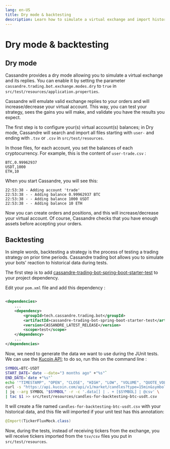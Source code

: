 ```yaml
---
lang: en-US
title: Dry mode & backtesting
description: Learn how to simulate a virtual exchange and import historical data to test your strategy gains
---
```


# Dry mode & backtesting

## Dry mode

Cassandre provides a dry mode allowing you to simulate a virtual exchange and its replies. You can enable it by setting
the parameter `cassandre.trading.bot.exchange.modes.dry` to `true` in `src/test/resources/application.properties`.

Cassandre will emulate valid exchange replies to your orders and will increase/decrease your virtual account. This way,
you can test your strategy, sees the gains you will make, and validate you have the results you expect.

The first step is to configure your(s) virtual account(s) balances; in Dry mode, Cassandre will search and import all
files starting with `user-` and ending with `.tsv` or `.csv` in `src/test/resources`.

In those files, for each account, you set the balances of each cryptocurrency. For example, this is the content
of `user-trade.csv` :

```
BTC,0.99962937
USDT,1000
ETH,10 
```

When you start Cassandre, you will see this:

```
22:53:38 - Adding account 'trade'
22:53:38 - - Adding balance 0.99962937 BTC
22:53:38 - - Adding balance 1000 USDT
22:53:38 - - Adding balance 10 ETH
```

Now you can create orders and positions, and this will increase/decrease your virtual account. Of course, Cassandre
checks that you have enough assets before accepting your orders.

## Backtesting

In simple words, backtesting a strategy is the process of testing a trading strategy on prior time periods. Cassandre
trading bot allows you to simulate your bots' reaction to historical data during tests.

The first step is to
add [cassandre-trading-bot-spring-boot-starter-test](https://search.maven.org/search?q=a:cassandre-trading-bot-spring-boot-starter-test)
to your project dependency.

Edit your `pom.xml` file and add this dependency :

```xml

<dependencies>
    ...
    <dependency>
        <groupId>tech.cassandre.trading.bot</groupId>
        <artifactId>cassandre-trading-bot-spring-boot-starter-test</artifactId>
        <version>CASSANDRE_LATEST_RELEASE</version>
        <scope>test</scope>
    </dependency>
    ...
</dependencies>
```

Now, we need to generate the data we want to use during the JUnit tests. We can use
the [Kucoin API](https://docs.kucoin.com/#get-klines); to do so, run this on the command line :

```bash
SYMBOL=BTC-USDT
START_DATE=`date --date="3 months ago" +"%s"`
END_DATE=`date +"%s"`
echo '"TIMESTAMP", "OPEN", "CLOSE", "HIGH", "LOW", "VOLUME", "QUOTE_VOLUME", "CURRENCY_PAIR"' > src/test/resources/candles-for-backtesting-btc-usdt.csv
curl -s "https://api.kucoin.com/api/v1/market/candles?type=15min&symbol=${SYMBOL}&startAt=${START_DATE}&endAt=${END_DATE}" \
| jq --arg SYMBOL "$SYMBOL" -r -c '.data[] | . + [$SYMBOL] | @csv' \
| tac $1 >> src/test/resources/candles-for-backtesting-btc-usdt.csv
```

It will create a file named `candles-for-backtesting-btc-usdt.csv` with your historical data, and this file will imported
if your unit test has this annotation:

```java
@Import(TickerFluxMock.class)
```

Now, during the tests, instead of receiving tickers from the exchange, you will receive tickers imported from
the `tsv/csv` files you put in `src/test/resources`.
